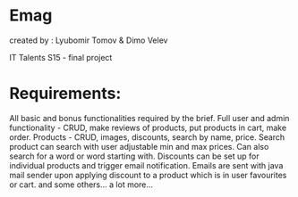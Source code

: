 # Emag

created by : 
Lyubomir Tomov &
Dimo Velev

IT Talents S15 - final project

# Requirements:

All basic and bonus functionalities required by the brief.
Full user and admin functionality - CRUD, make reviews of products, put products in cart, make order.
Products - CRUD, images, discounts, search by name, price. Search product can search with user adjustable min and max prices. Can also search for a word or word starting with.
Discounts can be set up for individual products and trigger email notification. Emails are sent with java mail sender upon applying discount to a product which is in user favourites or cart. 
and some others...  a lot more...




